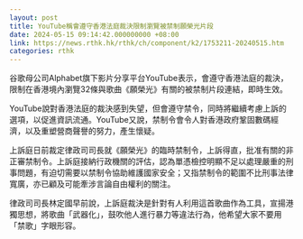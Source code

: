 ```yaml
---
layout: post
title: YouTube稱會遵守香港法庭裁決限制瀏覽被禁制願榮光片段
date: 2024-05-15 09:14:42.000000000 +08:00
link: https://news.rthk.hk/rthk/ch/component/k2/1753211-20240515.htm
categories: rthk
---
```


谷歌母公司Alphabet旗下影片分享平台YouTube表示，會遵守香港法庭的裁決，限制在香港境內瀏覽32條與歌曲《願榮光》有關的被禁制片段連結，即時生效。

YouTube說對香港法庭的裁決感到失望，但會遵守禁令，同時將繼續考慮上訴的選項，以促進資訊流通。YouTube又說，禁制令會令人對香港政府鞏固數碼經濟，以及重塑營商聲譽的努力，產生懷疑。

上訴庭日前裁定律政司司長就《願榮光》的臨時禁制令，上訴得直，批准有關的非正審禁制令。上訴庭接納行政機關的評估，認為單憑檢控明顯不足以處理嚴重的刑事問題，有迫切需要以禁制令協助維護國家安全；又指禁制令的範圍不比刑事法律寬廣，亦已顧及可能牽涉言論自由權利的關注。

律政司司長林定國早前說，上訴庭裁決是針對有人利用這首歌曲作為工具，宣揚港獨思想，將歌曲「武器化」，鼓吹他人進行暴力等違法行為，他希望大家不要用「禁歌」字眼形容。
